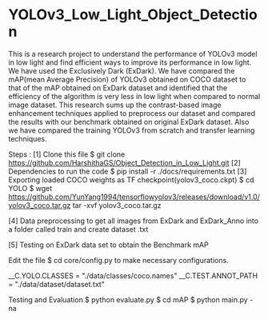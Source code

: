 # YOLOv3_Low_Light_Object_Detection
This is a research project to understand the performance of YOLOv3 model in low light and find efficient ways to improve its performance in low light.
We have used the Exclusively Dark (ExDark). We have compared the mAP(mean Average Precision) of YOLOv3 obtained on COCO dataset to that of the mAP obtained on ExDark dataset and identified that the efficiency of the algorithm is very less in low light when compared to normal image dataset. This research sums up the contrast-based image enhancement techniques applied to preprocess our dataset and compared the results with our benchmark obtained on original ExDark dataset. Also we have compared the training YOLOv3 from scratch and transfer learning techniques.
 
 
Steps :
 [1]  Clone this file
$ git clone https://github.com/HarshithaGS/Object_Detection_in_Low_Light.git
[2] Dependencies to run the code
$ pip install -r ./docs/requirements.txt
[3] Exporting loaded COCO weights as TF checkpoint(yolov3_coco.ckpt)
$ cd YOLO
$ wget https://github.com/YunYang1994/tensorflowyolov3/releases/download/v1.0/yolov3_coco.tar.gz
tar -xvf yolov3_coco.tar.gz
 
[4] Data preprocessing to get all images from ExDark and ExDark_Anno into a folder called train and create dataset .txt

[5] Testing on ExDark data set to obtain the Benchmark mAP

Edit the file  $ cd core/config.py  to make necessary configurations.

__C.YOLO.CLASSES                = "./data/classes/coco.names"
__C.TEST.ANNOT_PATH             = "./data/dataset/dataset.txt"

Testing and Evaluation
$ python evaluate.py
$ cd mAP
$ python main.py -na





